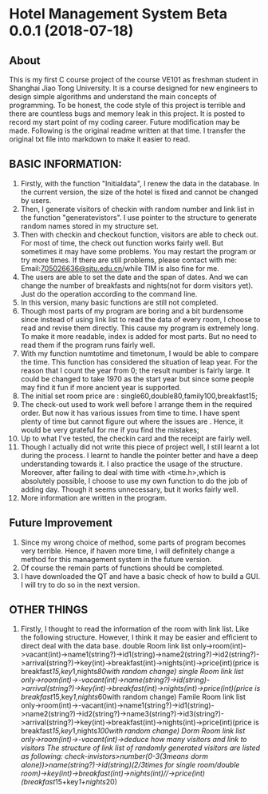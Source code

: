 # Hotel Management System Beta 0.0.1 (2018-07-18)  

## About
 This is my first C course project of the course VE101 as freshman student in Shanghai Jiao Tong University. It is a course designed for new engineers to design simple algorithms and understand the main concepts of programming. To be honest, the code style of this project is terrible and there are countless bugs and memory leak in this project. It is posted to record my start point of my coding career. Future modification may be made. Following is the original readme written at that time. I transfer the original txt file into markdown to make it easier to read.
 
 
## BASIC INFORMATION:
1.	Firstly, with the function "Initialdata", I renew the data in the database. In the current version, the size of the hotel is fixed and cannot be changed by users.
1.	Then, I generate visitors of checkin with random number and link list in the function "generatevistors". I use pointer to the structure to generate random names stored in my structure set.
1.	Then with checkin and checkout function, visitors are able to check out. For most of time, the check out function works fairly well. But sometimes it may have some problems. You may restart
the program or try more times. If there are still problems, please contact with me: Email:705026636@sjtu.edu.cn/while TIM is also fine for me.
1.	The users are able to set the date and the span of dates. And we can change the number of breakfasts and nights(not for dorm visitors yet). Just do the operation according to the command line.
1.	In this version, many basic functions are still not completed.
1.	Though most parts of my program are boring and a bit burdensome since instead of using link list to read the data of every room, I choose to read and revise them directly. This cause my program is extremely long. To make it more readable, index is added for most parts. But no need to read them if the program runs fairly well.
1.	With my function numtotime and timetonum, I would be able to compare the time. This function has considered the situation of leap year. For the reason that I count the year from 0; the result number is fairly large. It could be changed to take 1970 as the start year but since some people may find it fun if more ancient year is supported.
1.	The initial set room price are : single60,double80,family100,breakfast15;
1.	The check-out used to work well before I arrange them in the required order. But now it has various issues from time to time. I have spent plenty of time but cannot figure out where the issues are . Hence, it would be very grateful for me if you find the mistakes;
1.	Up to what I've tested, the checkin card and the receipt are fairly well.
1.	Though I actually did not write this piece of project well, I still learnt a lot during the process. I learnt to handle the pointer better and have a deep understanding towards it. I also practice the usage of the structure. Moreover, after failing to deal with time with <time.h>,which is absolutely possible, I choose to use my own function to do the job of adding day. Though it seems unnecessary, but it works fairly well.
1.	More information are written in the program.

## Future Improvement
1.	Since my wrong choice of method, some parts of program becomes very terrible. Hence, if haven more time, I will definitely change a method for this management system in the future version.
1.	Of course the remain parts of functions should be completed.
1.	I have downloaded the QT and have a basic check of how to build a GUI. I will try to do so in the next version.

## OTHER THINGS
1.	Firstly, I thought to read the information of the room with link list.  Like the following structure. However, I think it may be easier and efficient to direct deal with the data base.
double Room link list only->room(int)->vacant(int)->name1(string?)->id1(string)->name2(string?)->id2(string?)->arrival(string?)->key(int)->breakfast(int)->nights(int)->price(int)(price is breakfast*15,key*1,nights*80with random change)
single Room link list only->room(int)->-vacant(int)->name(string?)->id(string)->arrival(string?)->key(int)->breakfast(int)->nights(int)->price(int)(price is breakfast*15,key*1,nights*60with random change)
Famile Room link list only->room(int)->-vacant(int)->name1(string?)->id1(string)->name2(string?)->id2(string?)->name3(string?)->id3(string?)->arrival(string?)->key(int)->breakfast(int)->nights(int)->price(int)(price is breakfast*15,key*1,nights*100with random change)
Dorm Room link list only->room(int)->-vacant(int)->deduce how many visitors and link to visitors
The structure of link list of randomly generated visitors are listed as following:
check-invistors>number(0-3(3means dorm alone))>name(string?)->id(string)(2/3times for single room/double room)->key(int)->breakfast(int)->nights(int)//->price(int)(breakfast*15+key*1+nights*20)
